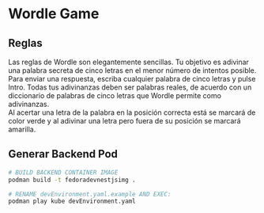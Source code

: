 # Wordle Game

## Reglas

Las reglas de Wordle son elegantemente sencillas. Tu objetivo es adivinar una palabra secreta de cinco letras en el menor número de intentos posible. Para enviar una respuesta, escriba cualquier palabra de cinco letras y pulse Intro. Todas tus adivinanzas deben ser palabras reales, de acuerdo con un diccionario de palabras de cinco letras que Wordle permite como adivinanzas.<br>
Al acertar una letra de la palabra en la posición correcta está se marcará de color verde y al adivinar una letra pero fuera de su posición se marcará amarilla.

## Generar Backend Pod

```sh
# BUILD BACKEND CONTAINER IMAGE
podman build -t fedoradevnestjsimg .

# RENAME devEnvironment.yaml.example AND EXEC:
podman play kube devEnvironment.yaml
```
